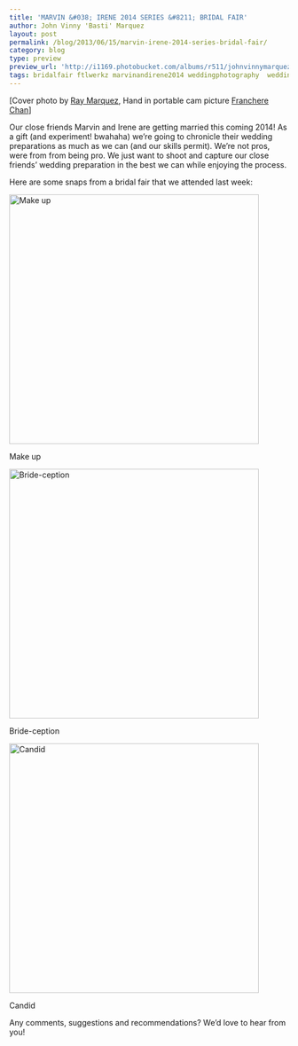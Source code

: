```yaml
---
title: 'MARVIN &#038; IRENE 2014 SERIES &#8211; BRIDAL FAIR'
author: John Vinny 'Basti' Marquez
layout: post
permalink: /blog/2013/06/15/marvin-irene-2014-series-bridal-fair/
category: blog
type: preview
preview_url: 'http://i1169.photobucket.com/albums/r511/johnvinnymarquez/marvirene_zpsbd9eb337.jpg'
tags: bridalfair ftlwerkz marvinandirene2014 weddingphotography  weddingprep weddings
---
```

[Cover photo by <a href="http://rayvincentmarquez.com" target="_blank">Ray Marquez</a>, Hand in portable cam picture [Franchere Chan][1]]

Our close friends Marvin and Irene are getting married this coming 2014! As a gift (and experiment! bwahaha) we&#8217;re going to chronicle their wedding preparations as much as we can (and our skills permit). We&#8217;re not pros, were from from being pro. We just want to shoot and capture our close friends&#8217; wedding preparation in the best we can while enjoying the process.

Here are some snaps from a bridal fair that we attended last week:

<div id="attachment_505" style="width: 460px" class="wp-caption aligncenter">
  <a href="http://johnvinnymarquez.net/wp-content/uploads/2013/06/marvandirene.jpg"><img class=" wp-image-505 " alt="Make up" src="http://johnvinnymarquez.net/wp-content/uploads/2013/06/marvandirene-1024x768.jpg" width="450" /></a><p class="wp-caption-text">
    Make up
  </p>
</div>

<div id="attachment_506" style="width: 460px" class="wp-caption aligncenter">
  <a href="http://johnvinnymarquez.net/wp-content/uploads/2013/06/marvirene-master.jpg"><img class=" wp-image-506 " alt="Bride-ception" src="http://johnvinnymarquez.net/wp-content/uploads/2013/06/marvirene-master-768x1024.jpg" width="450" /></a><p class="wp-caption-text">
    Bride-ception
  </p>
</div>

<div id="attachment_508" style="width: 460px" class="wp-caption aligncenter">
  <a href="http://johnvinnymarquez.net/wp-content/uploads/2013/06/marvandirene4.jpg"><img class=" wp-image-508 " alt="Candid" src="http://johnvinnymarquez.net/wp-content/uploads/2013/06/marvandirene4-1024x768.jpg" width="450" /></a><p class="wp-caption-text">
    Candid
  </p>
</div>

Any comments, suggestions and recommendations? We&#8217;d love to hear from you!

 [1]: http://francherechan.com